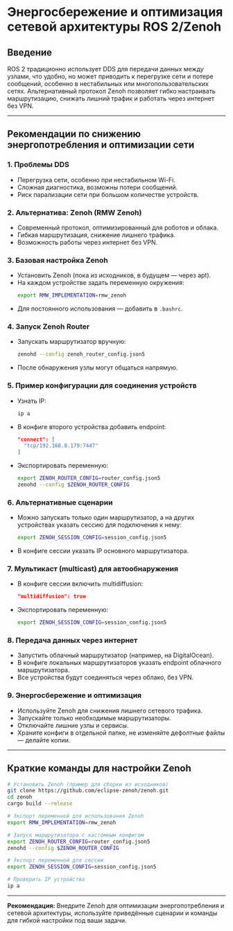 # Энергосбережение и оптимизация сетевой архитектуры ROS 2/Zenoh

## Введение

ROS 2 традиционно использует DDS для передачи данных между узлами, что удобно, но может приводить к перегрузке сети и потере сообщений, особенно в нестабильных или многопользовательских сетях. Альтернативный протокол Zenoh позволяет гибко настраивать маршрутизацию, снижать лишний трафик и работать через интернет без VPN.

---

## Рекомендации по снижению энергопотребления и оптимизации сети

### 1. Проблемы DDS
- Перегрузка сети, особенно при нестабильном Wi-Fi.
- Сложная диагностика, возможны потери сообщений.
- Риск парализации сети при большом количестве устройств.

### 2. Альтернатива: Zenoh (RMW Zenoh)
- Современный протокол, оптимизированный для роботов и облака.
- Гибкая маршрутизация, снижение лишнего трафика.
- Возможность работы через интернет без VPN.

### 3. Базовая настройка Zenoh
- Установить Zenoh (пока из исходников, в будущем — через apt).
- На каждом устройстве задать переменную окружения:
  ```bash
  export RMW_IMPLEMENTATION=rmw_zenoh
  ```
- Для постоянного использования — добавить в `.bashrc`.

### 4. Запуск Zenoh Router
- Запускать маршрутизатор вручную:
  ```bash
  zenohd --config zenoh_router_config.json5
  ```
- После обнаружения узлы могут общаться напрямую.

### 5. Пример конфигурации для соединения устройств
- Узнать IP:
  ```bash
  ip a
  ```
- В конфиге второго устройства добавить endpoint:
  ```json
  "connect": [
    "tcp/192.168.8.179:7447"
  ]
  ```
- Экспортировать переменную:
  ```bash
  export ZENOH_ROUTER_CONFIG=router_config.json5
  zenohd --config $ZENOH_ROUTER_CONFIG
  ```

### 6. Альтернативные сценарии
- Можно запускать только один маршрутизатор, а на других устройствах указать сессию для подключения к нему:
  ```bash
  export ZENOH_SESSION_CONFIG=session_config.json5
  ```
- В конфиге сессии указать IP основного маршрутизатора.

### 7. Мультикаст (multicast) для автообнаружения
- В конфиге сессии включить multidiffusion:
  ```json
  "multidiffusion": true
  ```
- Экспортировать переменную:
  ```bash
  export ZENOH_SESSION_CONFIG=session_config.json5
  ```

### 8. Передача данных через интернет
- Запустить облачный маршрутизатор (например, на DigitalOcean).
- В конфиге локальных маршрутизаторов указать endpoint облачного маршрутизатора.
- Все устройства будут соединяться через облако, без VPN.

### 9. Энергосбережение и оптимизация
- Используйте Zenoh для снижения лишнего сетевого трафика.
- Запускайте только необходимые маршрутизаторы.
- Отключайте лишние узлы и сервисы.
- Храните конфиги в отдельной папке, не изменяйте дефолтные файлы — делайте копии.

---

## Краткие команды для настройки Zenoh

```bash
# Установить Zenoh (пример для сборки из исходников)
git clone https://github.com/eclipse-zenoh/zenoh.git
cd zenoh
cargo build --release

# Экспорт переменной для использования Zenoh
export RMW_IMPLEMENTATION=rmw_zenoh

# Запуск маршрутизатора с кастомным конфигом
export ZENOH_ROUTER_CONFIG=router_config.json5
zenohd --config $ZENOH_ROUTER_CONFIG

# Экспорт переменной для сессии
export ZENOH_SESSION_CONFIG=session_config.json5

# Проверить IP устройства
ip a
```

---

**Рекомендация:**
Внедрите Zenoh для оптимизации энергопотребления и сетевой архитектуры, используйте приведённые сценарии и команды для гибкой настройки под ваши задачи.
